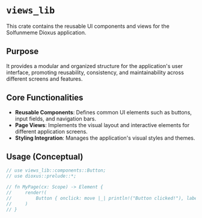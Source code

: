 # `views_lib`

This crate contains the reusable UI components and views for the Solfunmeme Dioxus application.

## Purpose

It provides a modular and organized structure for the application's user interface, promoting reusability, consistency, and maintainability across different screens and features.

## Core Functionalities

-   **Reusable Components**: Defines common UI elements such as buttons, input fields, and navigation bars.
-   **Page Views**: Implements the visual layout and interactive elements for different application screens.
-   **Styling Integration**: Manages the application's visual styles and themes.

## Usage (Conceptual)

```rust
// use views_lib::components::Button;
// use dioxus::prelude::*;

// fn MyPage(cx: Scope) -> Element {
//     render!(
//         Button { onclick: move |_| println!("Button clicked!"), label: "Click Me" }
//     )
// }
```
